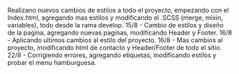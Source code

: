 Realizano nuevos cambios de estilos a todo el proyecto, empezando con el Index.html, agregando mas estilos y modificando el .SCSS (merge, mixin, variables), todo desde la rama develop.
15/8 - Cambio de estilos y diseño de la pagina, agregando nuevas paginas, modificando Header y Footer.
16/8 - Aplicando ultimos cambios al estilo del proyecto.
16/8 - Mas cambios al proyecto, modificando html de contacto y Header/Footer de todo el sitio.
22/8 - Corrigiendo errores, agregando etiquetas, modificando estilos y probar el menu hamburguesa.